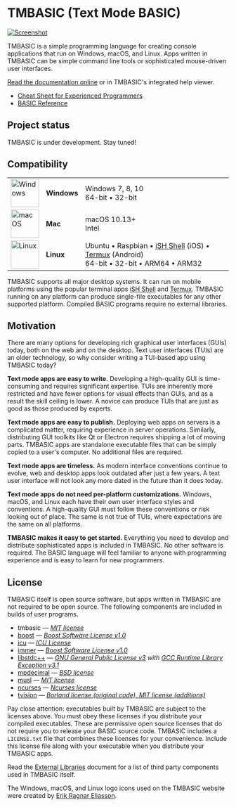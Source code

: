 # TMBASIC <wbr><span class="tagline">(Text Mode BASIC)</span>

<!-- See DEVELOPERS.md for instructions on generating this screenshot. -->
<a href="https://tmbasic.com/screenshot.png"><img src="https://tmbasic.com/screenshot.png" alt="Screenshot" class="screenshot"></a>

TMBASIC is a simple programming language for creating console applications that run on Windows, macOS, and Linux. Apps written in TMBASIC can be simple command line tools or sophisticated mouse-driven user interfaces.

[Read the documentation online](https://tmbasic.com/doc.html) or in TMBASIC's integrated help viewer.

- [Cheat Sheet for Experienced Programmers](https://tmbasic.com/cheat.html)
- [BASIC Reference](https://tmbasic.com/ref.html)

## Project status
TMBASIC is under development. Stay tuned!

## Compatibility

<div id="platformSupportTable">

<table><tr><td><img src="https://tmbasic.com/windows-logo.png" width=64 height=64 alt="Windows"></td><td><strong>Windows</strong></td><td><span class="arch">Windows 7, 8, 10<br>64-bit &bull; 32-bit</span></td></tr><tr><td><img src="https://tmbasic.com/apple-logo.png" width=64 height=64 alt="macOS"></td><td><strong>Mac</strong></td><td><span class="arch">macOS 10.13+<br>Intel</span></td><tr><td><img src="https://tmbasic.com/linux-logo.png" width=64 height=64 alt="Linux"></td><td><strong>Linux</strong></td><td><span class="arch">Ubuntu &bull; Raspbian &bull; <a href="https://apps.apple.com/us/app/ish-shell/id1436902243">iSH&nbsp;Shell</a>&nbsp;(iOS) &bull; <a href="https://termux.com/">Termux</a>&nbsp;(Android)<br>64-bit &bull; 32-bit &bull; ARM64 &bull; ARM32</span></td></tr></table>

</div>

TMBASIC supports all major desktop systems. It can run on mobile platforms using the popular terminal apps <a href="https://apps.apple.com/us/app/ish-shell/id1436902243">iSH Shell</a> and <a href="https://termux.com/">Termux</a>. TMBASIC running on any platform can produce single-file executables for any other supported platform. Compiled BASIC programs require no external libraries.

## Motivation

There are many options for developing rich graphical user interfaces (GUIs) today, both on the web and on the desktop. Text user interfaces (TUIs) are an older technology, so why consider writing a TUI-based app using TMBASIC today?

**Text mode apps are easy to write.** Developing a high-quality GUI is time-consuming and requires significant expertise. TUIs are inherently more restricted and have fewer options for visual effects than GUIs, and as a result the skill ceiling is lower. A novice can produce TUIs that are just as good as those produced by experts.

**Text mode apps are easy to publish.** Deploying web apps on servers is a complicated matter, requiring experience in server operations. Similarly, distributing GUI toolkits like Qt or Electron requires shipping a lot of moving parts. TMBASIC apps are standalone executable files that can be simply copied to a user's computer. No additional files are required.

**Text mode apps are timeless.** As modern interface conventions continue to evolve, web and desktop apps look outdated after just a few years. A text user interface will not look any more dated in the future than it does today.

**Text mode apps do not need per-platform customizations.** Windows, macOS, and Linux each have their own user interface styles and conventions. A high-quality GUI must follow these conventions or risk looking out of place. The same is not true of TUIs, where expectations are the same on all platforms.

**TMBASIC makes it easy to get started.** Everything you need to develop and distribute sophisticated apps is included in TMBASIC. No other software is required. The BASIC language will feel familiar to anyone with programming experience and is easy to learn for new programmers.

## License
TMBASIC itself is open source software, but apps written in TMBASIC are not required to be open source. The following components are included in builds of user programs.

- tmbasic — _[MIT license](LICENSE)_
- [boost](https://www.boost.org/) — _[Boost Software License v1.0](https://github.com/electroly/tmbasic/blob/master/ext/boost/LICENSE_1_0.txt)_
- [icu](http://site.icu-project.org/) — _[ICU License](https://github.com/electroly/tmbasic/blob/master/ext/icu/LICENSE)_
- [immer](https://github.com/arximboldi/immer) — _[Boost Software License v1.0](https://github.com/electroly/tmbasic/blob/master/ext/immer/LICENSE)_
- [libstdc++](https://gcc.gnu.org/onlinedocs/libstdc++/) — _[GNU General Public License v3](https://github.com/electroly/tmbasic/blob/master/ext/gcc/GPL-3) with [GCC Runtime Library Exception v3.1](https://github.com/electroly/tmbasic/blob/master/ext/gcc/copyright)_
- [mpdecimal](https://www.bytereef.org/mpdecimal/) — _[BSD license](https://github.com/electroly/tmbasic/blob/master/ext/mpdecimal/LICENSE.txt)_
- [musl](https://musl.libc.org/) — _[MIT license](https://github.com/electroly/tmbasic/blob/master/ext/musl/COPYRIGHT)_
- [ncurses](https://en.wikipedia.org/wiki/Ncurses) — _[Ncurses license](https://github.com/electroly/tmbasic/blob/master/ext/ncurses/COPYING)_
- [tvision](https://github.com/magiblot/tvision) — _[Borland license (original code), MIT license (additions)](https://github.com/electroly/tmbasic/blob/master/ext/tvision/COPYRIGHT)_

Pay close attention: executables built by TMBASIC are subject to the licenses above. You must obey these licenses if you distribute your compiled executables. These are permissive open source licenses that do not require you to release your BASIC source code. TMBASIC includes a `LICENSE.txt` file that combines these licenses for your convenience. Include this license file along with your executable when you distribute your TMBASIC apps.

Read the [External Libraries](https://github.com/electroly/tmbasic/blob/master/ext/README.md) document for a list of third party components used in TMBASIC itself.

The Windows, macOS, and Linux logo icons used on the TMBASIC website were created by [Erik Ragnar Eliasson](https://www.iconfinder.com/Erik_Rgnr).
